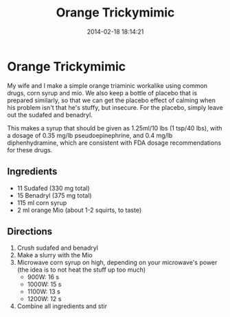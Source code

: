 ﻿---
title:  "Orange Trickymimic"
layout: post
date:   2014-02-18 18:14:21
---

Orange Trickymimic
==================
My wife and I make a simple orange triaminic workalike using common drugs, corn syrup and mio.  We also keep a bottle of placebo that is prepared similarly, so that we can get the placebo effect of calming when his problem isn't that he's stuffy, but insecure.  For the placebo, simply leave out the sudafed and benadryl.

This makes a syrup that should be given as 1.25ml/10 lbs (1 tsp/40 lbs), with a dosage of 0.35 mg/lb pseudoepinephrine, and 0.4 mg/lb diphenhydramine, which are consistent with FDA dosage recommendations for these drugs.

Ingredients
-----------
* 11 Sudafed (330 mg total)
* 15 Benadryl (375 mg total)
* 115 ml corn syrup
* 2 ml orange Mio (about 1-2 squirts, to taste)

Directions
----------
1. Crush sudafed and benadryl
2. Make a slurry with the Mio
3. Microwave corn syrup on high, depending on your microwave's power (the idea is to not heat the stuff up too much)
	* 900W: 16 s
	* 1000W: 15 s
	* 1100W: 13 s
	* 1200W: 12 s
4. Combine all ingredients and stir